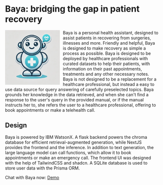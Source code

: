 # Baya: bridging the gap in patient recovery 

<img src="./public/baya.png" align="left" width="180" style="margin-right: 10px;"/> 
Baya is a personal health assistant, designed to assist patients in recovering from surgeries, illnesses and more. Friendly and helpful, Baya is designed to make recovery as simple a process as possible. Baya is designed to be deployed by healthcare professionals with curated datasets to help their patients, with information on their past appointments, treatments and any other necessary notes. Baya is not designed to be a replacement for a healthcare professional, but instead a easy to use data source for query answering of carefully preselected topics. Baya grounds her knowledge in the data retrieved, and when she can't find a response to the user's query in the provided manual, or if the manual instructs her to, she refers the user to a healthcare professional, offering to book appointments or make a telehealth call.

## Design

Baya is powered by IBM WatsonX. A flask backend powers the chroma database for efficient retrieval-augmented generation, while NextJS provides the frontend and the inference. In addition to text generation, the large language model can call functions, which allow it to book appointments or make an emergency call. The frontend UI was designed with the help of TailwindCSS and shadcn. A SQLite database is used to store user data with the Prisma ORM.

Chat with Baya now: [Demo](https://baya-healthcare-assistant-tau.vercel.app/)